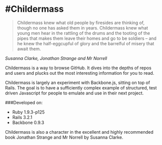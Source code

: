 #Childermass
===========

> Childermass knew what old people by firesides are thinking of, though no one has asked them in years. Childermass knew what young men hear in the rattling of the drums and the tooting of the pipes that makes them leave their homes and go to be soldiers – and he knew the half-eggcupful of glory and the barrelful of misery that await them.

*Susanna Clarke, Jonathan Strange and Mr Norrell*

Childermass is a way to browse GitHub. It dives into the depths of repos and users and plucks out the most interesting information for you to read.

Childermass is largely an experiment with Backbone.js, sitting on top of Rails. The goal is to have a sufficiently complex example of structured, test driven Javascript for people to emulate and use in their next project.

###Developed on:

* Ruby 1.9.3-p125
* Rails 3.2.1
* Backbone 0.9.3

Childermass is also a character in the excellent and highly recommended book Jonathan Strange and Mr Norrell by Susanna Clarke.
